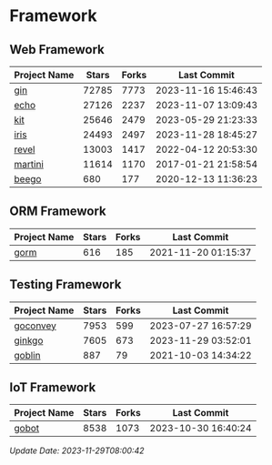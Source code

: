 # Framework

## Web Framework
| Project Name | Stars | Forks | Last Commit |
| ------------ | ----- | ----- | ----------- |
| [gin](https://github.com/gin-gonic/gin) | 72785 | 7773 | 2023-11-16 15:46:43 |
| [echo](https://github.com/labstack/echo) | 27126 | 2237 | 2023-11-07 13:09:43 |
| [kit](https://github.com/go-kit/kit) | 25646 | 2479 | 2023-05-29 21:23:33 |
| [iris](https://github.com/kataras/iris) | 24493 | 2497 | 2023-11-28 18:45:27 |
| [revel](https://github.com/revel/revel) | 13003 | 1417 | 2022-04-12 20:53:30 |
| [martini](https://github.com/go-martini/martini) | 11614 | 1170 | 2017-01-21 21:58:54 |
| [beego](https://github.com/astaxie/beego) | 680 | 177 | 2020-12-13 11:36:23 |

## ORM Framework
| Project Name | Stars | Forks | Last Commit |
| ------------ | ----- | ----- | ----------- |
| [gorm](https://github.com/jinzhu/gorm) | 616 | 185 | 2021-11-20 01:15:37 |

## Testing Framework
| Project Name | Stars | Forks | Last Commit |
| ------------ | ----- | ----- | ----------- |
| [goconvey](https://github.com/smartystreets/goconvey) | 7953 | 599 | 2023-07-27 16:57:29 |
| [ginkgo](https://github.com/onsi/ginkgo) | 7605 | 673 | 2023-11-29 03:52:01 |
| [goblin](https://github.com/franela/goblin) | 887 | 79 | 2021-10-03 14:34:22 |

## IoT Framework
| Project Name | Stars | Forks | Last Commit |
| ------------ | ----- | ----- | ----------- |
| [gobot](https://github.com/hybridgroup/gobot) | 8538 | 1073 | 2023-10-30 16:40:24 |

*Update Date: 2023-11-29T08:00:42*